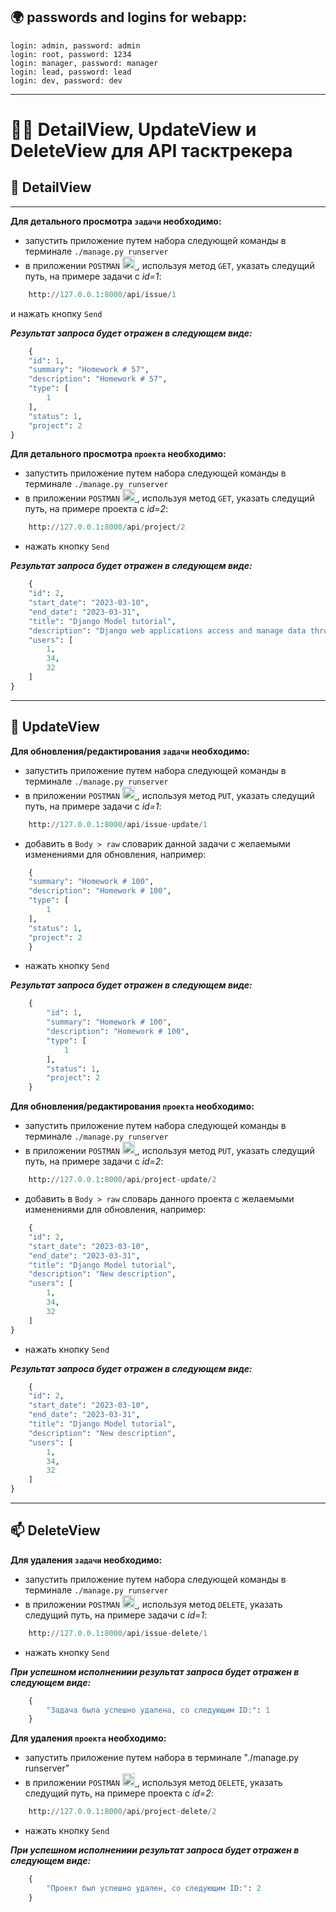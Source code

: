 ## 🌍 passwords and logins for webapp:
```text
login: admin, password: admin
login: root, password: 1234
login: manager, password: manager
login: lead, password: lead
login: dev, password: dev
```


---

 # 🧑‍💻 DetailView, UpdateView и DeleteView для API тасктрекера

 ## 📃 DetailView
---
 **Для детального просмотра `задачи` необходимо:**

 *  запустить приложение путем набора следующей команды в терминале `./manage.py runserver`
 *  в приложении `POSTMAN` 
  <a href="https://www.postman.com/" target="_blank" rel="noreferrer"> <img src="https://www.svgrepo.com/show/354202/postman-icon.svg" alt="postman" width="20" height="20"/> </a> , используя метод `GET`, указать следущий путь, на примере задачи с *id=1*: 
  
```python
    http://127.0.0.1:8000/api/issue/1
```

и нажать кнопку `Send`

***Результат запроса будет отражен в следующем виде:***

```python
    {
    "id": 1,
    "summary": "Homework # 57",
    "description": "Homework # 57",
    "type": [
        1
    ],
    "status": 1,
    "project": 2
}
```

**Для детального просмотра `проекта` необходимо:**

 *  запустить приложение путем набора следующей команды в терминале `./manage.py runserver`
 *  в приложении `POSTMAN` <a href="https://www.postman.com/" target="_blank" rel="noreferrer"> <img src="https://www.svgrepo.com/show/354202/postman-icon.svg" alt="postman" width="20" height="20"/> </a>, используя метод `GET`, указать следущий путь, на примере проекта с *id=2*: 

```python
    http://127.0.0.1:8000/api/project/2
```
 * нажать кнопку `Send`

***Результат запроса будет отражен в следующем виде:***

```python
    {
    "id": 2,
    "start_date": "2023-03-10",
    "end_date": "2023-03-31",
    "title": "Django Model tutorial",
    "description": "Django web applications access and manage data through Python objects referred to as models.",
    "users": [
        1,
        34,
        32
    ]
}
```
---
## 📝 UpdateView

**Для обновления/редактирования `задачи` необходимо:**

 *  запустить приложение путем набора следующей команды в терминале `./manage.py runserver`
 *  в приложении `POSTMAN` <a href="https://www.postman.com/" target="_blank" rel="noreferrer"> <img src="https://www.svgrepo.com/show/354202/postman-icon.svg" alt="postman" width="20" height="20"/> </a>, используя метод `PUT`, указать следущий путь, на примере задачи с *id=1*:
  
```python 
    http://127.0.0.1:8000/api/issue-update/1
```

 *  добавить в `Body > raw` словарик данной задачи с желаемыми изменениями для обновления, например: 

```python
    {
    "summary": "Homework # 100",
    "description": "Homework # 100",
    "type": [
        1
    ],
    "status": 1,
    "project": 2
    }
```

 * нажать кнопку `Send`
  
***Результат запроса будет отражен в следующем виде:***

```python
    {
        "id": 1,
        "summary": "Homework # 100",
        "description": "Homework # 100",
        "type": [
            1
        ],
        "status": 1,
        "project": 2
    }
```

**Для обновления/редактирования `проекта` необходимо:**

 *  запустить приложение путем набора следующей команды в терминале `./manage.py runserver`
 *  в приложении `POSTMAN` <a href="https://www.postman.com/" target="_blank" rel="noreferrer"> <img src="https://www.svgrepo.com/show/354202/postman-icon.svg" alt="postman" width="20" height="20"/> </a>, используя метод `PUT`, указать следущий путь, на примере задачи с *id=2*: 

```python
    http://127.0.0.1:8000/api/project-update/2
```

 * добавить в `Body > raw` словарь данного проекта с желаемыми изменениями для обновления, например: 

```python
    {
    "id": 2,
    "start_date": "2023-03-10",
    "end_date": "2023-03-31",
    "title": "Django Model tutorial",
    "description": "New description",
    "users": [
        1,
        34,
        32
    ]
}
```

 * нажать кнопку `Send`
  
***Результат запроса будет отражен в следующем виде:***

```python
    {
    "id": 2,
    "start_date": "2023-03-10",
    "end_date": "2023-03-31",
    "title": "Django Model tutorial",
    "description": "New description",
    "users": [
        1,
        34,
        32
    ]
}
```
---
## 📫 DeleteView

**Для удаления `задачи` необходимо:**

 *  запустить приложение путем набора следующей команды в терминале `./manage.py runserver`
 *  в приложении `POSTMAN` <a href="https://www.postman.com/" target="_blank" rel="noreferrer"> <img src="https://www.svgrepo.com/show/354202/postman-icon.svg" alt="postman" width="20" height="20"/> </a>, используя метод `DELETE`, указать следущий путь, на примере задачи с *id=1*: 
  
```python
    http://127.0.0.1:8000/api/issue-delete/1
```

 * нажать кнопку `Send`

***При успешном исполнениии результат запроса будет отражен в следующем виде:***

```python
    {
        "Задача была успешно удалена, со следующим ID:": 1
    }
```

**Для удаления `проекта` необходимо:**

 *  запустить приложение путем набора в терминале "./manage.py runserver"
 *  в приложении `POSTMAN` <a href="https://www.postman.com/" target="_blank" rel="noreferrer"> <img src="https://www.svgrepo.com/show/354202/postman-icon.svg" alt="postman" width="20" height="20"/> </a>, используя метод `DELETE`, указать следущий путь, на примере проекта с *id=2*: 
  
```python
    http://127.0.0.1:8000/api/project-delete/2
```

 * нажать кнопку `Send`

***При успешном исполнениии результат запроса будет отражен в следующем виде:***

```python
    {
        "Проект был успешно удален, со следующим ID:": 2
    }
```
